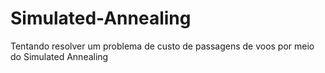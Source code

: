 # Simulated-Annealing
Tentando resolver um problema de custo de passagens de voos por meio do Simulated Annealing
